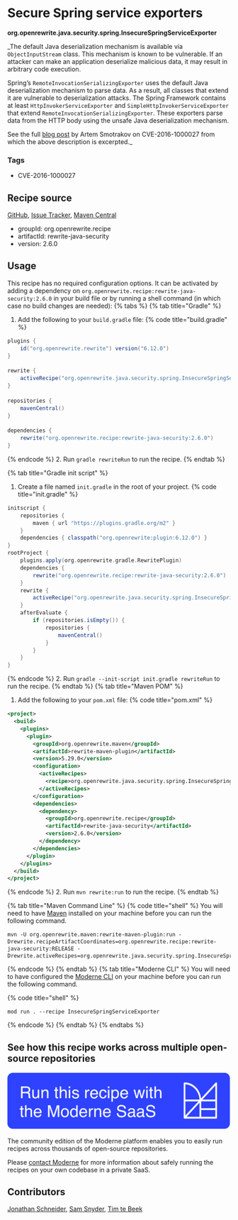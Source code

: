 # Secure Spring service exporters

**org.openrewrite.java.security.spring.InsecureSpringServiceExporter**

_The default Java deserialization mechanism is available via `ObjectInputStream` class. This mechanism is known to be vulnerable. If an attacker can make an application deserialize malicious data, it may result in arbitrary code execution.

Spring’s `RemoteInvocationSerializingExporter` uses the default Java deserialization mechanism to parse data. As a result, all classes that extend it are vulnerable to deserialization attacks. The Spring Framework contains at least `HttpInvokerServiceExporter` and `SimpleHttpInvokerServiceExporter` that extend `RemoteInvocationSerializingExporter`. These exporters parse data from the HTTP body using the unsafe Java deserialization mechanism.

See the full [blog post](https://blog.gypsyengineer.com/en/security/detecting-dangerous-spring-exporters-with-codeql.html) by Artem Smotrakov on CVE-2016-1000027 from which the above description is excerpted._

### Tags

* CVE-2016-1000027

## Recipe source

[GitHub](https://github.com/openrewrite/rewrite-java-security/blob/main/src/main/java/org/openrewrite/java/security/spring/InsecureSpringServiceExporter.java), [Issue Tracker](https://github.com/openrewrite/rewrite-java-security/issues), [Maven Central](https://central.sonatype.com/artifact/org.openrewrite.recipe/rewrite-java-security/2.6.0/jar)

* groupId: org.openrewrite.recipe
* artifactId: rewrite-java-security
* version: 2.6.0


## Usage

This recipe has no required configuration options. It can be activated by adding a dependency on `org.openrewrite.recipe:rewrite-java-security:2.6.0` in your build file or by running a shell command (in which case no build changes are needed): 
{% tabs %}
{% tab title="Gradle" %}
1. Add the following to your `build.gradle` file:
{% code title="build.gradle" %}
```groovy
plugins {
    id("org.openrewrite.rewrite") version("6.12.0")
}

rewrite {
    activeRecipe("org.openrewrite.java.security.spring.InsecureSpringServiceExporter")
}

repositories {
    mavenCentral()
}

dependencies {
    rewrite("org.openrewrite.recipe:rewrite-java-security:2.6.0")
}
```
{% endcode %}
2. Run `gradle rewriteRun` to run the recipe.
{% endtab %}

{% tab title="Gradle init script" %}
1. Create a file named `init.gradle` in the root of your project.
{% code title="init.gradle" %}
```groovy
initscript {
    repositories {
        maven { url "https://plugins.gradle.org/m2" }
    }
    dependencies { classpath("org.openrewrite:plugin:6.12.0") }
}
rootProject {
    plugins.apply(org.openrewrite.gradle.RewritePlugin)
    dependencies {
        rewrite("org.openrewrite.recipe:rewrite-java-security:2.6.0")
    }
    rewrite {
        activeRecipe("org.openrewrite.java.security.spring.InsecureSpringServiceExporter")
    }
    afterEvaluate {
        if (repositories.isEmpty()) {
            repositories {
                mavenCentral()
            }
        }
    }
}
```
{% endcode %}
2. Run `gradle --init-script init.gradle rewriteRun` to run the recipe.
{% endtab %}
{% tab title="Maven POM" %}
1. Add the following to your `pom.xml` file:
{% code title="pom.xml" %}
```xml
<project>
  <build>
    <plugins>
      <plugin>
        <groupId>org.openrewrite.maven</groupId>
        <artifactId>rewrite-maven-plugin</artifactId>
        <version>5.29.0</version>
        <configuration>
          <activeRecipes>
            <recipe>org.openrewrite.java.security.spring.InsecureSpringServiceExporter</recipe>
          </activeRecipes>
        </configuration>
        <dependencies>
          <dependency>
            <groupId>org.openrewrite.recipe</groupId>
            <artifactId>rewrite-java-security</artifactId>
            <version>2.6.0</version>
          </dependency>
        </dependencies>
      </plugin>
    </plugins>
  </build>
</project>
```
{% endcode %}
2. Run `mvn rewrite:run` to run the recipe.
{% endtab %}

{% tab title="Maven Command Line" %}
{% code title="shell" %}
You will need to have [Maven](https://maven.apache.org/download.cgi) installed on your machine before you can run the following command.

```shell
mvn -U org.openrewrite.maven:rewrite-maven-plugin:run -Drewrite.recipeArtifactCoordinates=org.openrewrite.recipe:rewrite-java-security:RELEASE -Drewrite.activeRecipes=org.openrewrite.java.security.spring.InsecureSpringServiceExporter
```
{% endcode %}
{% endtab %}
{% tab title="Moderne CLI" %}
You will need to have configured the [Moderne CLI](https://docs.moderne.io/moderne-cli/cli-intro) on your machine before you can run the following command.

{% code title="shell" %}
```shell
mod run . --recipe InsecureSpringServiceExporter
```
{% endcode %}
{% endtab %}
{% endtabs %}

## See how this recipe works across multiple open-source repositories

[![Moderne Link Image](/.gitbook/assets/ModerneRecipeButton.png)](https://app.moderne.io/recipes/org.openrewrite.java.security.spring.InsecureSpringServiceExporter)

The community edition of the Moderne platform enables you to easily run recipes across thousands of open-source repositories.

Please [contact Moderne](https://moderne.io/product) for more information about safely running the recipes on your own codebase in a private SaaS.

## Contributors
[Jonathan Schneider](mailto:jkschneider@gmail.com), [Sam Snyder](mailto:sam@moderne.io), [Tim te Beek](mailto:timtebeek@gmail.com)

